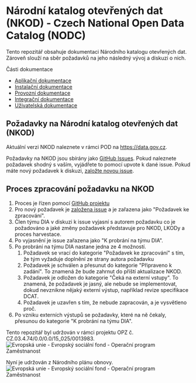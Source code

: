# Národní katalog otevřených dat (NKOD) - Czech National Open Data Catalog (NODC)
Tento repozitář obsahuje dokumentaci Národního katalogu otevřených dat.
Zároveň slouží na sběr požadavků na jeho následný vývoj a diskuzi o nich.

Části dokumentace
- [Aplikační dokumentace](aplikační%20dokumentace.md)
- [Instalační dokumentace](instalační%20dokumentace.md)
- [Provozní dokumentace](provozní%20dokumentace.md)
- [Integrační dokumentace](integrační%20dokumentace.md)
- [Uživatelská dokumentace](uživatelská%20dokumentace.md)

## Požadavky na Národní katalog otevřených dat (NKOD)

Aktuální verzi NKOD naleznete v rámci POD na https://data.gov.cz.

Požadavky na NKOD jsou sbírány jako [GitHub Issues](https://github.com/datagov-cz/nkod/issues).
Pokud naleznete požadavek shodný s vaším, vyjádřete to pomocí upvote k dané issue.
Pokud máte nový požadavek k diskuzi, [založte novou issue](https://github.com/datagov-cz/nkod/issues/new).

## Proces zpracování požadavku na NKOD
1. Proces je řízen pomocí [GitHub projektu](https://github.com/datagov-cz/nkod/projects/1)
2. Pro nový požadavek je [založena issue](https://github.com/datagov-cz/nkod/issues/new) a je zařazena jako "Požadavek ke zpracování".
3. Člen týmu DIA v diskuzi k issue vyjasní s autorem požadavku co je požadováno a jaké změny požadavek představuje pro NKOD, LKODy a proces harvestace.
4. Po vyjasnění je issue zařazena jako "K probrání na týmu DIA".
5. Po probrání na týmu DIA nastane jedna ze 4 možností.
   1. Požadavek se vrací do kategorie "Požadavek ke zpracování" s tím, že tým vyžaduje doplnění ze strany autora požadavku
   2. Požadavek je schválen a přesunut do kategorie "Připraveno k zadání". To znamená že bude zahrnut do příští aktualizace NKOD.
   3. Požadavek je odložen do kategorie "Čeká na externí vstupy". To znamená, že požadavek je jasný, ale nebude se implementovat, dokud nevznikne nějaký externí výstup, například revize specifikace DCAT.
   4. Požadavek je uzavřen s tím, že nebude zapracován, a je vysvětleno proč.
6. Po vzniku externích výstupů se požadavky, které na ně čekaly, přesunou do kategorie "K probrání na týmu DIA".


Tento repozitář byl udržován v rámci projektu OPZ č. CZ.03.4.74/0.0/0.0/15_025/0013983.
![Evropská unie - Evropský sociální fond - Operační program Zaměstnanost](https://data.gov.cz/images/opz_logo_cz.webp)

Nyní je udržován z Národního plánu obnovy.
![Evropská unie - Evropský sociální fond - Operační program Zaměstnanost](https://data.gov.cz/images/npo_cz_color.webp)
